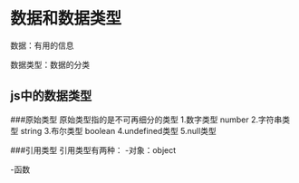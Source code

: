 # 数据和数据类型

数据：有用的信息

数据类型：数据的分类

## js中的数据类型

###原始类型
原始类型指的是不可再细分的类型
1.数字类型  number
2.字符串类型 string
3.布尔类型  boolean
4.undefined类型
5.null类型

###引用类型
引用类型有两种：
-对象：object


-函数